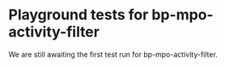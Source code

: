 # Playground tests for bp-mpo-activity-filter
We are still awaiting the first test run for bp-mpo-activity-filter.
